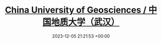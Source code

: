 ---
layout: post
title:  "<a href=\"https://www.cug.edu.cn\" target=\"_blank\">China University of Geosciences / 中国地质大学（武汉）</a>"
date:   2023-12-05 21:21:53 +00:00
image: /images/cupdice.png
categories: xue

sc: "<em>Master of <b>Management (MPhil-equivalent)</b> in <b>Land Resource Management</b>, <br>Sep. 2022 - Jun. 2025 (Expected)</em>"
F1: "Thesis title: Remote Sensing Extraction and Spatio-Temporal Feature Analysis of Artificial Grasslands in the Sanjiangyuan Region"
tags:
  - Project 211
  - Double First-Class Construction

roles_expand: "[x]" # 使用[x]标记，让整个roles部分在网页打开时展开
roles:
  - title: "Deputy Director of the Student Union Department / 日照一中学生会社团部 副部长"
  - title: "Founder and first president of the Model United Nations Club / 日照一中模联社建立人、初任社长"

projects:
  - title: "Analysis of Land Use Change"
    description: "Conducted a study on land use changes in the Qomolangma National Nature Reserve based on satellite data."
  - title: "Environmental Impact Assessment"
    description: "Participated in an environmental impact assessment project for local industrial developments."
---